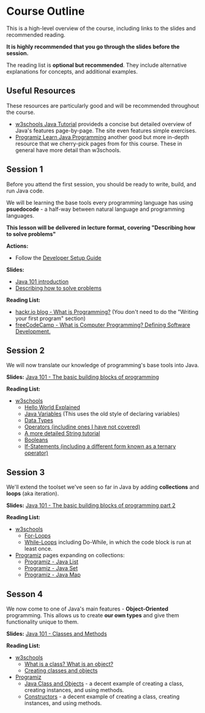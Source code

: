# Course Outline
This is a high-level overview of the course, including links to the slides and recommended reading.

**It is highly recommended that you go through the slides before the session.**

The reading list is **optional but recommended**. They include alternative explanations for concepts, and additional examples.

## Useful Resources
These resources are particularly good and will be recommended throughout the course.
* [w3schools Java Tutorial](https://www.w3schools.com/java/default.asp) provideds a concise but detailed overview of Java's features page-by-page. The site even features simple exercises.
* [Programiz Learn Java Programming](https://www.programiz.com/java-programming) another good but more in-depth resource that we cherry-pick pages from for this course. These in general have more detail than w3schools.

## Session 1
Before you attend the first session, you should be ready to write, build, and run Java code.

We will be learning the base tools every programming language has using **psuedocode** - a half-way between natural language and programming languages.  

**This lesson will be delivered in lecture format, covering "Describing how to solve problems"**

**Actions:** 
* Follow the [Developer Setup Guide](dev_setup.md)

**Slides:** 
* [Java 101 introduction](../lesson0.html)
* [Describing how to solve problems](../lesson1.html)

**Reading List:**
* [hackr.io blog - What is Programming?](https://hackr.io/blog/what-is-programming) (You don't need to do the "Writing your first program" section)
* [freeCodeCamp - What is Computer Programming? Defining Software Development.](https://www.freecodecamp.org/news/what-is-computer-programming-defining-software-development/)

## Session 2
We will now translate our knowledge of programming's base tools into Java.

**Slides:** [Java 101 - The basic building blocks of programming](../lesson2.html)

**Reading List:**
* [w3schools](https://www.w3schools.com/java/default.asp)
   * [Hello World Explained](https://www.w3schools.com/java/java_syntax.asp)
   * [Java Variables](https://www.w3schools.com/java/java_variables.asp) (This uses the old style of declaring variables)
   * [Data Types](https://www.w3schools.com/java/java_data_types.asp)
   * [Operators (includine ones I have not covered)](https://www.w3schools.com/java/java_operators.asp)
   * [A more detailed String tutorial](https://www.w3schools.com/java/java_strings.asp)
   * [Booleans](https://www.w3schools.com/java/java_booleans.asp)
   * [If-Statements (including a different form known as a ternary operator)](https://www.w3schools.com/java/java_conditions.asp)


## Session 3
We'll extend the toolset we've seen so far in Java by adding **collections** and **loops** (aka iteration).

**Slides:** [Java 101 - The basic building blocks of programming part 2](../lesson2_2.html)

**Reading List:**
* [w3schools](https://www.w3schools.com/java/default.asp)
    * [For-Loops](https://www.w3schools.com/java/java_for_loop.asp)
    * [While-Loops](https://www.w3schools.com/java/java_while_loop.asp) including Do-While, in which the code block is run at least once.
* [Programiz](https://www.programiz.com/java-programming/list) pages expanding on collections:
    * [Programiz - Java List](https://www.programiz.com/java-programming/list)
    * [Programiz - Java Set](https://www.programiz.com/java-programming/set)
    * [Programiz - Java Map](https://www.programiz.com/java-programming/map)


## Sesson 4
We now come to one of Java's main features - **Object-Oriented** programming. 
This allows us to create **our own types** and give them functionality unique to them.

**Slides:** [Java 101 - Classes and Methods](../lesson3.html)

**Reading List:**
* [w3schools](https://www.w3schools.com/java/default.asp)
   * [What is a class? What is an object?](https://www.w3schools.com/java/java_oop.asp)
   * [Creating classes and objects](https://www.w3schools.com/java/java_classes.asp)
* [Programiz](https://www.programiz.com/java-programming)
    * [Java Class and Objects](https://www.programiz.com/java-programming/class-objects) - a decent example of creating a class, creating instances, and using methods.
    * [Constructors](https://www.programiz.com/java-programming/constructors) - a decent example of creating a class, creating instances, and using methods.

